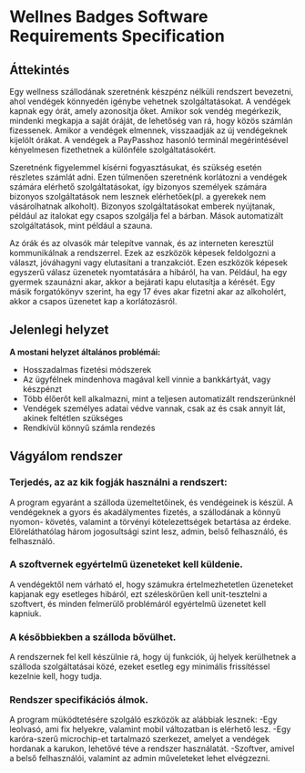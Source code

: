 # Wellnes Badges Software Requirements Specification

## **Áttekintés**
Egy wellness szállodának szeretnénk készpénz nélküli rendszert bevezetni, ahol vendégek könnyedén igénybe vehetnek
szolgáltatásokat. A vendégek kapnak egy órát, amely azonosítja őket. Amikor sok vendég megérkezik, mindenki megkapja 
a saját óráját, de lehetőség van rá, hogy közös számlán fizessenek.  Amikor a vendégek elmennek, visszaadják az új 
vendégeknek kijelölt órákat. A vendégek a PayPasshoz hasonló terminál megérintésével kényelmesen fizethetnek a 
különféle szolgáltatásokért.

Szeretnénk figyelemmel kísérni fogyasztásukat, és szükség esetén részletes számlát adni. 
Ezen túlmenően szeretnénk korlátozni a vendégek számára elérhető szolgáltatásokat, így bizonyos személyek számára 
bizonyos szolgáltatások nem lesznek elérhetőek(pl. a gyerekek nem vásárolhatnak alkoholt).
Bizonyos szolgáltatásokat emberek nyújtanak, például az italokat egy csapos szolgálja fel a bárban.
Mások automatizált szolgáltatások, mint például a szauna.

Az órák és az olvasók már telepítve vannak, és az interneten keresztül kommunikálnak a rendszerrel.
Ezek az eszközök képesek feldolgozni a választ, jóváhagyni vagy elutasítani a tranzakciót. Ezen eszközök
képesek egyszerű válasz üzenetek nyomtatására a hibáról, ha van. Például, ha egy gyermek  szaunázni akar, 
akkor a bejárati kapu elutasítja a kérését. Egy másik forgatókönyv szerint, ha egy 17 éves akar fizetni
akar az alkoholért, akkor a csapos üzenetet kap a korlátozásról.

## **Jelenlegi helyzet**

**A mostani helyzet általános problémái:**
- Hosszadalmas fizetési módszerek
- Az ügyfélnek mindenhova magával kell vinnie a bankkártyát, vagy készpénzt
- Több élőerőt kell alkalmazni, mint a teljesen automatizált rendszerünknél
- Vendégek személyes adatai védve vannak, csak az és csak annyit lát, akinek feltétlen szükséges
- Rendkívül könnyű számla rendezés

## Vágyálom rendszer

### Terjedés, az az kik fogják használni a rendszert:

 A program egyaránt a szálloda üzemeltetőinek, és vendégeinek is készül. 
 A vendégeknek a gyors és akadálymentes fizetés, a szállodának a könnyű nyomon-
  követés, valamint a törvényi kötelezettségek betartása az érdeke. 
  Előreláthatólag három jogosultsági szint lesz, admin, belső felhasználó, és
  felhasználó.
  
### A szoftvernek egyértelmű üzeneteket kell küldenie.
 
A vendégektől nem várható el, hogy számukra értelmezhetetlen üzeneteket
kapjanak egy esetleges hibáról, ezt széleskörűen kell unit-tesztelni a 
szoftvert, és minden felmerülő problémáról egyértelmű üzenetet kell kapniuk.
 
### A későbbiekben a szálloda bővülhet.

A rendszernek fel kell készülnie rá, hogy új funkciók, új helyek kerülhetnek
a szálloda szolgáltatásai közé, ezeket esetleg egy minimális frissítéssel
kezelnie kell, hogy tudja.

### Rendszer specifikációs álmok.

 A program müködtetésére szolgáló eszközök az alábbiak lesznek: 
-Egy leolvasó, ami fix helyekre, valamint mobil változatban is elérhető lesz.
-Egy karóra-szerű microchip-et tartalmazó szerkezet, amelyet a vendégek
hordanak a karukon, lehetővé téve a rendszer használatát.
-Szoftver, amivel a belső felhasználói, valamint az admin műveleteket lehet 
elvégzezni.